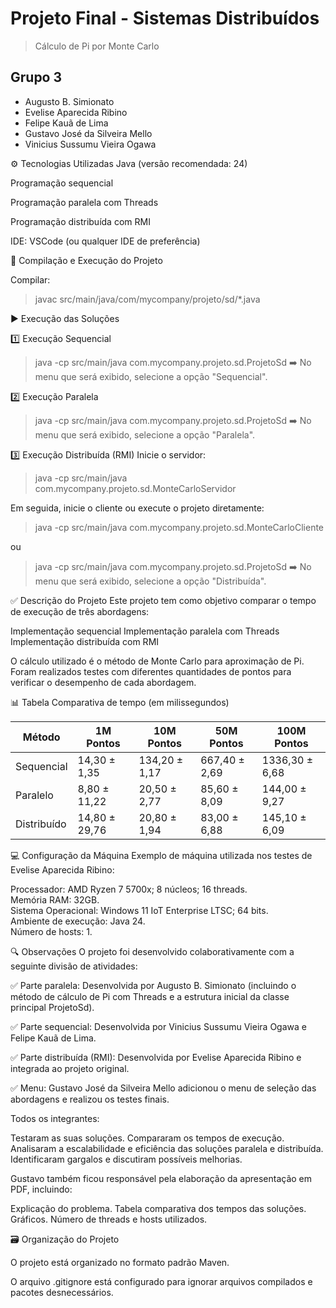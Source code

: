 # Projeto Final - Sistemas Distribuídos
> Cálculo de Pi por Monte Carlo

## Grupo 3
- Augusto B. Simionato
- Evelise Aparecida Ribino
- Felipe Kauã de Lima
- Gustavo José da Silveira Mello
- Vinicius Sussumu Vieira Ogawa

⚙️ Tecnologias Utilizadas
Java (versão recomendada: 24)

Programação sequencial

Programação paralela com Threads

Programação distribuída com RMI

IDE: VSCode (ou qualquer IDE de preferência)

🚀 Compilação e Execução do Projeto

Compilar:
> javac src/main/java/com/mycompany/projeto/sd/*.java

▶️ Execução das Soluções

1️⃣ Execução Sequencial
> java -cp src/main/java com.mycompany.projeto.sd.ProjetoSd
➡️ No menu que será exibido, selecione a opção "Sequencial".

2️⃣ Execução Paralela
> java -cp src/main/java com.mycompany.projeto.sd.ProjetoSd
➡️ No menu que será exibido, selecione a opção "Paralela".

3️⃣ Execução Distribuída (RMI)
Inicie o servidor:
> java -cp src/main/java com.mycompany.projeto.sd.MonteCarloServidor

Em seguida, inicie o cliente ou execute o projeto diretamente:
> java -cp src/main/java com.mycompany.projeto.sd.MonteCarloCliente

ou

> java -cp src/main/java com.mycompany.projeto.sd.ProjetoSd
➡️ No menu que será exibido, selecione a opção "Distribuída".

✅ Descrição do Projeto
Este projeto tem como objetivo comparar o tempo de execução de três abordagens:

Implementação sequencial
Implementação paralela com Threads
Implementação distribuída com RMI

O cálculo utilizado é o método de Monte Carlo para aproximação de Pi.
Foram realizados testes com diferentes quantidades de pontos para verificar o desempenho de cada abordagem.

📊 Tabela Comparativa de tempo (em milissegundos)

| Método       | 1M Pontos      | 10M Pontos     | 50M Pontos     | 100M Pontos    |
|--------------|---------------|---------------|---------------|---------------|
| Sequencial   | 14,30 ± 1,35  | 134,20 ± 1,17 | 667,40 ± 2,69 | 1336,30 ± 6,68|
| Paralelo     | 8,80 ± 11,22  | 20,50 ± 2,77  | 85,60 ± 8,09  | 144,00 ± 9,27 |
| Distribuído  | 14,80 ± 29,76 | 20,80 ± 1,94  | 83,00 ± 6,88  | 145,10 ± 6,09 |

💻 Configuração da Máquina
Exemplo de máquina utilizada nos testes de Evelise Aparecida Ribino:

Processador: AMD Ryzen 7 5700x; 8 núcleos; 16 threads.  
Memória RAM: 32GB.  
Sistema Operacional: Windows 11 IoT Enterprise LTSC; 64 bits.  
Ambiente de execução: Java 24.  
Número de hosts: 1.

🔍 Observações
O projeto foi desenvolvido colaborativamente com a seguinte divisão de atividades:

✅ Parte paralela: Desenvolvida por Augusto B. Simionato (incluindo o método de cálculo de Pi com Threads e a estrutura inicial da classe principal ProjetoSd).

✅ Parte sequencial: Desenvolvida por Vinicius Sussumu Vieira Ogawa e Felipe Kauã de Lima.

✅ Parte distribuída (RMI): Desenvolvida por Evelise Aparecida Ribino e integrada ao projeto original.

✅ Menu: Gustavo José da Silveira Mello adicionou o menu de seleção das abordagens e realizou os testes finais.

Todos os integrantes:

Testaram as suas soluções.
Compararam os tempos de execução.
Analisaram a escalabilidade e eficiência das soluções paralela e distribuída.
Identificaram gargalos e discutiram possíveis melhorias.

Gustavo também ficou responsável pela elaboração da apresentação em PDF, incluindo:

Explicação do problema.
Tabela comparativa dos tempos das soluções.
Gráficos.
Número de threads e hosts utilizados.

🗃️ Organização do Projeto

O projeto está organizado no formato padrão Maven.

O arquivo .gitignore está configurado para ignorar arquivos compilados e pacotes desnecessários.
